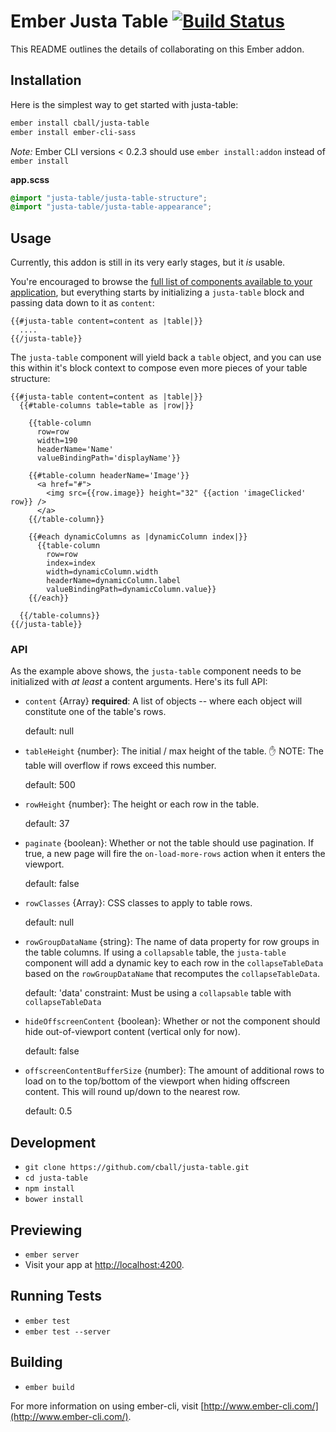 # Ember Justa Table [![Build Status](https://travis-ci.org/cball/justa-table.svg?branch=master)](https://travis-ci.org/cball/justa-table)

This README outlines the details of collaborating on this Ember addon.

## Installation

Here is the simplest way to get started with justa-table:

```sh
ember install cball/justa-table
ember install ember-cli-sass
```

*Note:* Ember CLI versions < 0.2.3 should use `ember install:addon` instead of `ember install`

**app.scss**
```scss
@import "justa-table/justa-table-structure";
@import "justa-table/justa-table-appearance";
```

## Usage

Currently, this addon is still in its very early stages, but it _is_ usable.

You're encouraged to browse the [full list of components available to your application](/addon/components/), but everything starts by initializing a `justa-table` block
and passing data down to it as `content`:

```htmlbars
{{#justa-table content=content as |table|}}
  ....
{{/justa-table}}
```

The `justa-table` component will yield back a `table` object, and you can use this within
it's block context to compose even more pieces of your table structure:

```htmlbars
{{#justa-table content=content as |table|}}
  {{#table-columns table=table as |row|}}

    {{table-column
      row=row
      width=190
      headerName='Name'
      valueBindingPath='displayName'}}

    {{#table-column headerName='Image'}}
      <a href="#">
        <img src={{row.image}} height="32" {{action 'imageClicked' row}} />
      </a>
    {{/table-column}}

    {{#each dynamicColumns as |dynamicColumn index|}}
      {{table-column
        row=row
        index=index
        width=dynamicColumn.width
        headerName=dynamicColumn.label
        valueBindingPath=dynamicColumn.value}}
    {{/each}}

  {{/table-columns}}
{{/justa-table}}
```


### API

As the example above shows, the `justa-table` component needs to be initialized with _at least_ a content arguments. Here's its full API:


- `content` {Array} **required**: A list of objects -- where each object will constitute
one of the table's rows.

  default: null    


- `tableHeight` {number}: The initial / max height of the table. ✋ NOTE: The table will overflow if rows exceed this number.

  default: 500    


- `rowHeight` {number}: The height or each row in the table.

  default: 37    


- `paginate` {boolean}: Whether or not the table should use pagination. If true, a new page will fire the `on-load-more-rows` action when it enters the viewport.

  default: false    


- `rowClasses` {Array}: CSS classes to apply to table rows.

  default: null    


- `rowGroupDataName` {string}: The name of data property for row groups in the table columns.
If using a `collapsable` table, the `justa-table` component will add a dynamic key to each row in the `collapseTableData` based on the `rowGroupDataName` that recomputes the `collapseTableData`.

  default: 'data'
  constraint: Must be using a `collapsable` table with `collapseTableData`


- `hideOffscreenContent` {boolean}: Whether or not the component should hide out-of-viewport
content (vertical only for now).

  default: false    


- `offscreenContentBufferSize` {number}: The amount of additional rows to load on to the
top/bottom of the viewport when hiding offscreen content.
This will round up/down to the nearest row.

  default: 0.5


## Development

* `git clone https://github.com/cball/justa-table.git`
* `cd justa-table`
* `npm install`
* `bower install`

## Previewing

* `ember server`
* Visit your app at [http://localhost:4200](http://localhost:4200).

## Running Tests

* `ember test`
* `ember test --server`

## Building

* `ember build`

For more information on using ember-cli, visit [http://www.ember-cli.com/](http://www.ember-cli.com/).
